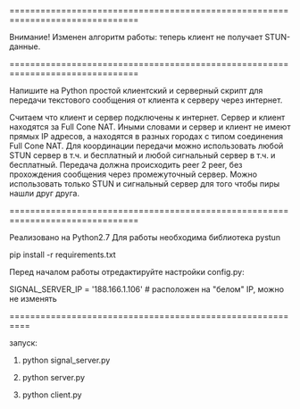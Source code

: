 
===============================================================================

Внимание! Изменен алгоритм работы: теперь клиент не получает STUN-данные.

===============================================================================

Напишите на Python простой клиентский и серверный скрипт для передачи
текстового сообщения от клиента к серверу через интернет.

Считаем что клиент и сервер подключены к интернет. Сервер и клиент
находятся за Full Cone NAT. Иными словами и сервер и клиент не имеют прямых IP
адресов, а находятся в разных городах с типом соединения Full Cone NAT. Для
координации передачи можно использовать любой STUN сервер в т.ч. и бесплатный и
любой сигнальный сервер в т.ч. и бесплатный. Передача должна происходить peer 2
peer, без прохождения сообщения через промежуточный сервер. Можно использовать
только STUN и сигнальный сервер для того чтобы пиры нашли друг друга.

===============================================================================

Реализовано на Python2.7
Для работы необходима библиотека pystun

pip install -r requirements.txt

Перед началом работы отредактируйте настройки config.py:

SIGNAL_SERVER_IP = '188.166.1.106'  # расположен на "белом" IP, можно не изменять

==========================================================

запуск:

1) python signal_server.py

2) python server.py

3) python client.py

